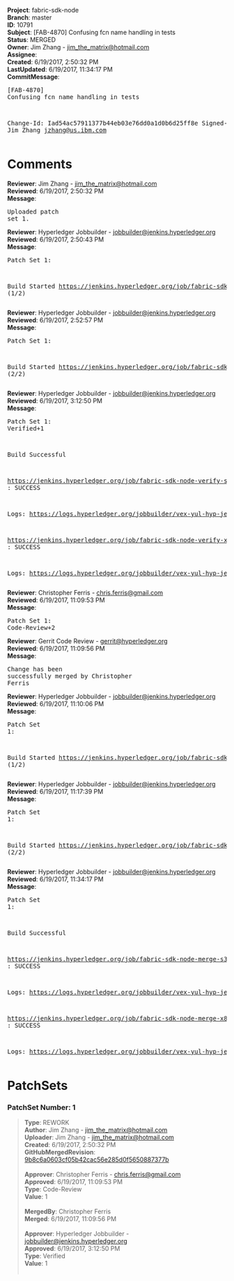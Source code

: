 <strong>Project</strong>: fabric-sdk-node<br><strong>Branch</strong>: master<br><strong>ID</strong>: 10791<br><strong>Subject</strong>: [FAB-4870] Confusing fcn name handling in tests<br><strong>Status</strong>: MERGED<br><strong>Owner</strong>: Jim Zhang - jim_the_matrix@hotmail.com<br><strong>Assignee</strong>:<br><strong>Created</strong>: 6/19/2017, 2:50:32 PM<br><strong>LastUpdated</strong>: 6/19/2017, 11:34:17 PM<br><strong>CommitMessage</strong>:<br><pre>[FAB-4870] Confusing fcn name handling in tests

Change-Id: Iad54ac57911377b44eb03e76dd0a1d0b6d25ff8e
Signed-off-by: Jim Zhang <jzhang@us.ibm.com>
</pre><h1>Comments</h1><strong>Reviewer</strong>: Jim Zhang - jim_the_matrix@hotmail.com<br><strong>Reviewed</strong>: 6/19/2017, 2:50:32 PM<br><strong>Message</strong>: <pre>Uploaded patch set 1.</pre><strong>Reviewer</strong>: Hyperledger Jobbuilder - jobbuilder@jenkins.hyperledger.org<br><strong>Reviewed</strong>: 6/19/2017, 2:50:43 PM<br><strong>Message</strong>: <pre>Patch Set 1:

Build Started https://jenkins.hyperledger.org/job/fabric-sdk-node-verify-s390x/667/ (1/2)</pre><strong>Reviewer</strong>: Hyperledger Jobbuilder - jobbuilder@jenkins.hyperledger.org<br><strong>Reviewed</strong>: 6/19/2017, 2:52:57 PM<br><strong>Message</strong>: <pre>Patch Set 1:

Build Started https://jenkins.hyperledger.org/job/fabric-sdk-node-verify-x86_64/1199/ (2/2)</pre><strong>Reviewer</strong>: Hyperledger Jobbuilder - jobbuilder@jenkins.hyperledger.org<br><strong>Reviewed</strong>: 6/19/2017, 3:12:50 PM<br><strong>Message</strong>: <pre>Patch Set 1: Verified+1

Build Successful 

https://jenkins.hyperledger.org/job/fabric-sdk-node-verify-s390x/667/ : SUCCESS

Logs: https://logs.hyperledger.org/jobbuilder/vex-yul-hyp-jenkins-1/fabric-sdk-node-verify-s390x/667

https://jenkins.hyperledger.org/job/fabric-sdk-node-verify-x86_64/1199/ : SUCCESS

Logs: https://logs.hyperledger.org/jobbuilder/vex-yul-hyp-jenkins-1/fabric-sdk-node-verify-x86_64/1199</pre><strong>Reviewer</strong>: Christopher Ferris - chris.ferris@gmail.com<br><strong>Reviewed</strong>: 6/19/2017, 11:09:53 PM<br><strong>Message</strong>: <pre>Patch Set 1: Code-Review+2</pre><strong>Reviewer</strong>: Gerrit Code Review - gerrit@hyperledger.org<br><strong>Reviewed</strong>: 6/19/2017, 11:09:56 PM<br><strong>Message</strong>: <pre>Change has been successfully merged by Christopher Ferris</pre><strong>Reviewer</strong>: Hyperledger Jobbuilder - jobbuilder@jenkins.hyperledger.org<br><strong>Reviewed</strong>: 6/19/2017, 11:10:06 PM<br><strong>Message</strong>: <pre>Patch Set 1:

Build Started https://jenkins.hyperledger.org/job/fabric-sdk-node-merge-s390x/187/ (1/2)</pre><strong>Reviewer</strong>: Hyperledger Jobbuilder - jobbuilder@jenkins.hyperledger.org<br><strong>Reviewed</strong>: 6/19/2017, 11:17:39 PM<br><strong>Message</strong>: <pre>Patch Set 1:

Build Started https://jenkins.hyperledger.org/job/fabric-sdk-node-merge-x86_64/366/ (2/2)</pre><strong>Reviewer</strong>: Hyperledger Jobbuilder - jobbuilder@jenkins.hyperledger.org<br><strong>Reviewed</strong>: 6/19/2017, 11:34:17 PM<br><strong>Message</strong>: <pre>Patch Set 1:

Build Successful 

https://jenkins.hyperledger.org/job/fabric-sdk-node-merge-s390x/187/ : SUCCESS

Logs: https://logs.hyperledger.org/jobbuilder/vex-yul-hyp-jenkins-1/fabric-sdk-node-merge-s390x/187

https://jenkins.hyperledger.org/job/fabric-sdk-node-merge-x86_64/366/ : SUCCESS

Logs: https://logs.hyperledger.org/jobbuilder/vex-yul-hyp-jenkins-1/fabric-sdk-node-merge-x86_64/366</pre><h1>PatchSets</h1><h3>PatchSet Number: 1</h3><blockquote><strong>Type</strong>: REWORK<br><strong>Author</strong>: Jim Zhang - jim_the_matrix@hotmail.com<br><strong>Uploader</strong>: Jim Zhang - jim_the_matrix@hotmail.com<br><strong>Created</strong>: 6/19/2017, 2:50:32 PM<br><strong>GitHubMergedRevision</strong>: [9b8c6a0603cf05b42cac56e285d0f5650887377b](https://github.com/hyperledger-gerrit-archive/fabric-sdk-node/commit/9b8c6a0603cf05b42cac56e285d0f5650887377b)<br><br><strong>Approver</strong>: Christopher Ferris - chris.ferris@gmail.com<br><strong>Approved</strong>: 6/19/2017, 11:09:53 PM<br><strong>Type</strong>: Code-Review<br><strong>Value</strong>: 1<br><br><strong>MergedBy</strong>: Christopher Ferris<br><strong>Merged</strong>: 6/19/2017, 11:09:56 PM<br><br><strong>Approver</strong>: Hyperledger Jobbuilder - jobbuilder@jenkins.hyperledger.org<br><strong>Approved</strong>: 6/19/2017, 3:12:50 PM<br><strong>Type</strong>: Verified<br><strong>Value</strong>: 1<br><br></blockquote>